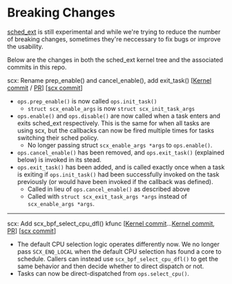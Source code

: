 # Breaking Changes

[sched_ext](https://github.com/sched-ext/scx) is still experimental and while we're trying to reduce the number of breaking changes, sometimes they're neccessary to fix bugs or improve the usability.

Below are the changes in both the sched_ext kernel tree and the associated commits in this repo.

scx: Rename prep_enable() and cancel_enable(), add exit_task() [[Kernel commit](https://github.com/sched-ext/sched_ext/commit/81e1051116ce50b3b9c99ed3de41927cdb981e77) / [PR](https://github.com/sched-ext/sched_ext/pull/100)] [[scx commit](https://github.com/sched-ext/scx/commit/552b75a9c7513cb3635c06a0ade4abdb227d1dc7)]

* `ops.prep_enable()` is now called `ops.init_task()`
    * `struct scx_enable_args` is now `struct scx_init_task_args`
* `ops.enable()` and `ops.disable()` are now called when a task enters and exits sched_ext respectively. This is the same for when all tasks are using scx, but the callbacks can now be fired multiple times for tasks switching their sched policy.
    * No longer passing struct `scx_enable_args *args` to `ops.enable()`.
* `ops.cancel_enable()` has been removed, and `ops.exit_task()` (explained below) is invoked in its stead.
* `ops.exit_task()` has been added, and is called exactly once when a task is exiting if `ops.init_task()` had been successfully invoked on the task previously (or would have been invoked if the callback was defined).
    * Called in lieu of `ops.cancel_enable()` as described above
    * Called with `struct scx_exit_task_args *args` instead of `scx_enable_args *args`.

---

scx: Add scx_bpf_select_cpu_dfl() kfunc [[Kernel commit](https://github.com/sched-ext/sched_ext/commit/07acdca60031900f7d2ae824951342e0cd98f74e)…[Kernel commit](https://github.com/sched-ext/sched_ext/commit/fadfa2fb5894723302e579a0edbd17b595572d91), [PR](https://github.com/sched-ext/sched_ext/pull/104)] [[scx commit](https://github.com/sched-ext/scx/commit/552b75a9c7513cb3635c06a0ade4abdb227d1dc7)]

* The default CPU selection logic operates differently now. We no longer pass `SCX_ENQ_LOCAL` when the default CPU selection has found a core to schedule. Callers can instead use `scx_bpf_select_cpu_dfl()` to get the same behavior and then decide whether to direct dispatch or not.
* Tasks can now be direct-dispatched from `ops.select_cpu()`.
